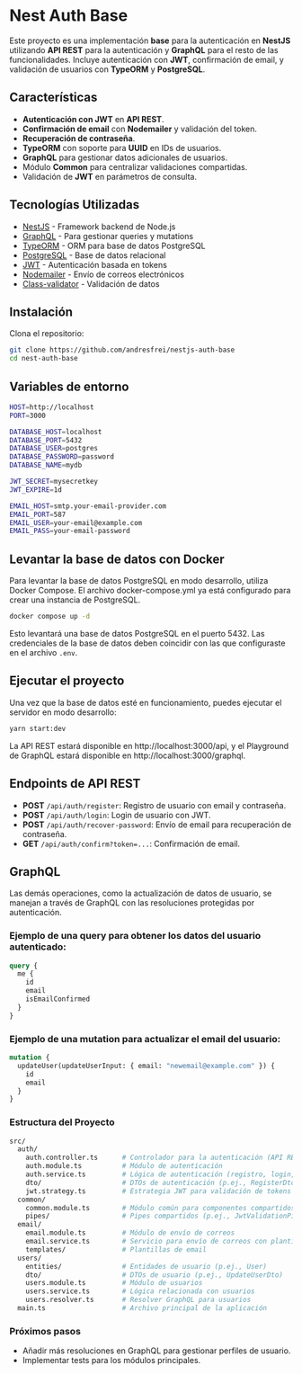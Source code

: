 # Nest Auth Base

Este proyecto es una implementación **base** para la autenticación en **NestJS** utilizando **API REST** para la autenticación y **GraphQL** para el resto de las funcionalidades. Incluye autenticación con **JWT**, confirmación de email, y validación de usuarios con **TypeORM** y **PostgreSQL**.

## Características

- **Autenticación con JWT** en **API REST**.
- **Confirmación de email** con **Nodemailer** y validación del token.
- **Recuperación de contraseña**.
- **TypeORM** con soporte para **UUID** en IDs de usuarios.
- **GraphQL** para gestionar datos adicionales de usuarios.
- Módulo **Common** para centralizar validaciones compartidas.
- Validación de **JWT** en parámetros de consulta.

## Tecnologías Utilizadas

- [NestJS](https://nestjs.com/) - Framework backend de Node.js
- [GraphQL](https://graphql.org/) - Para gestionar queries y mutations
- [TypeORM](https://typeorm.io/) - ORM para base de datos PostgreSQL
- [PostgreSQL](https://www.postgresql.org/) - Base de datos relacional
- [JWT](https://jwt.io/) - Autenticación basada en tokens
- [Nodemailer](https://nodemailer.com/about/) - Envío de correos electrónicos
- [Class-validator](https://github.com/typestack/class-validator) - Validación de datos

## Instalación

Clona el repositorio:

```bash
git clone https://github.com/andresfrei/nestjs-auth-base
cd nest-auth-base
```

## Variables de entorno

```bash
HOST=http://localhost
PORT=3000

DATABASE_HOST=localhost
DATABASE_PORT=5432
DATABASE_USER=postgres
DATABASE_PASSWORD=password
DATABASE_NAME=mydb

JWT_SECRET=mysecretkey
JWT_EXPIRE=1d

EMAIL_HOST=smtp.your-email-provider.com
EMAIL_PORT=587
EMAIL_USER=your-email@example.com
EMAIL_PASS=your-email-password
```

## Levantar la base de datos con Docker

Para levantar la base de datos PostgreSQL en modo desarrollo, utiliza Docker Compose. El archivo docker-compose.yml ya está configurado para crear una instancia de PostgreSQL.

```bash
docker compose up -d
```

Esto levantará una base de datos PostgreSQL en el puerto 5432. Las credenciales de la base de datos deben coincidir con las que configuraste en el archivo `.env`.

## Ejecutar el proyecto

Una vez que la base de datos esté en funcionamiento, puedes ejecutar el servidor en modo desarrollo:

```bash
yarn start:dev
```

La API REST estará disponible en http://localhost:3000/api, y el Playground de GraphQL estará disponible en http://localhost:3000/graphql.

## Endpoints de API REST

- **POST** `/api/auth/register`: Registro de usuario con email y contraseña.
- **POST** `/api/auth/login`: Login de usuario con JWT.
- **POST** `/api/auth/recover-password`: Envío de email para recuperación de contraseña.
- **GET** `/api/auth/confirm?token=...`: Confirmación de email.

## GraphQL

Las demás operaciones, como la actualización de datos de usuario, se manejan a través de GraphQL con las resoluciones protegidas por autenticación.

### Ejemplo de una query para obtener los datos del usuario autenticado:

```graphql
query {
  me {
    id
    email
    isEmailConfirmed
  }
}
```

### Ejemplo de una mutation para actualizar el email del usuario:

```graphql
mutation {
  updateUser(updateUserInput: { email: "newemail@example.com" }) {
    id
    email
  }
}
```

### Estructura del Proyecto

```bash
src/
  auth/
    auth.controller.ts      # Controlador para la autenticación (API REST)
    auth.module.ts          # Módulo de autenticación
    auth.service.ts         # Lógica de autenticación (registro, login, confirmación)
    dto/                    # DTOs de autenticación (p.ej., RegisterDto, ConfirmEmailDto)
    jwt.strategy.ts         # Estrategia JWT para validación de tokens
  common/
    common.module.ts        # Módulo común para componentes compartidos
    pipes/                  # Pipes compartidos (p.ej., JwtValidationPipe)
  email/
    email.module.ts         # Módulo de envío de correos
    email.service.ts        # Servicio para envío de correos con plantillas
    templates/              # Plantillas de email
  users/
    entities/               # Entidades de usuario (p.ej., User)
    dto/                    # DTOs de usuario (p.ej., UpdateUserDto)
    users.module.ts         # Módulo de usuarios
    users.service.ts        # Lógica relacionada con usuarios
    users.resolver.ts       # Resolver GraphQL para usuarios
  main.ts                   # Archivo principal de la aplicación
```

### Próximos pasos

- Añadir más resoluciones en GraphQL para gestionar perfiles de usuario.
- Implementar tests para los módulos principales.
